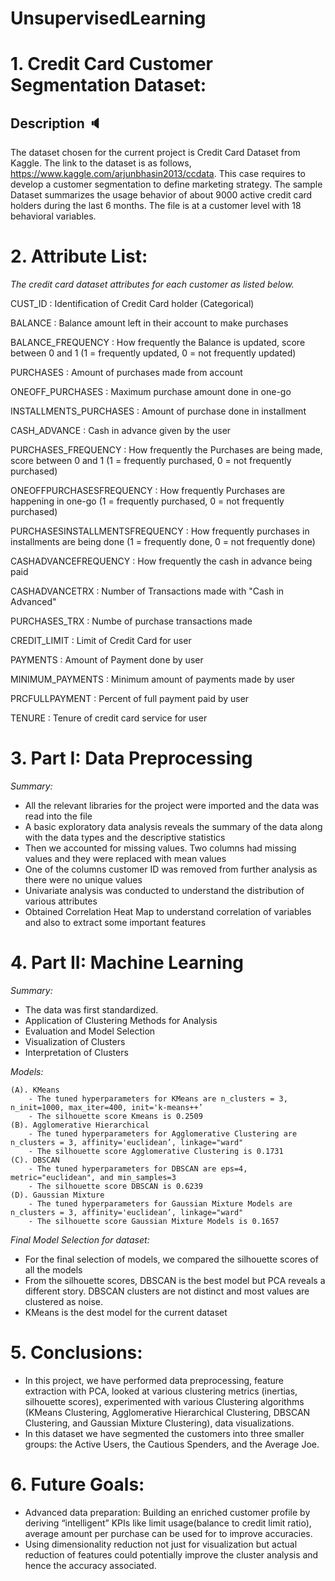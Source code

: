 # UnsupervisedLearning

# 1. Credit Card Customer Segmentation Dataset: 
## Description 🔈

The dataset chosen for the current project is Credit Card Dataset from Kaggle. The link to the dataset is as follows, https://www.kaggle.com/arjunbhasin2013/ccdata. This case requires to develop a customer segmentation to define marketing strategy. The sample Dataset summarizes the usage behavior of about 9000 active credit card holders during the last 6 months. The file is at a customer level with 18 behavioral variables.

# 2. Attribute List: 

*The credit card dataset attributes for each customer as listed below.*

CUST_ID : Identification of Credit Card holder (Categorical)

BALANCE : Balance amount left in their account to make purchases

BALANCE_FREQUENCY : How frequently the Balance is updated, score between 0 and 1 (1 = frequently updated, 0 = not frequently updated)

PURCHASES : Amount of purchases made from account

ONEOFF_PURCHASES : Maximum purchase amount done in one-go

INSTALLMENTS_PURCHASES : Amount of purchase done in installment

CASH_ADVANCE : Cash in advance given by the user

PURCHASES_FREQUENCY : How frequently the Purchases are being made, score between 0 and 1 (1 = frequently purchased, 0 = not frequently purchased)

ONEOFFPURCHASESFREQUENCY : How frequently Purchases are happening in one-go (1 = frequently purchased, 0 = not frequently purchased)

PURCHASESINSTALLMENTSFREQUENCY : How frequently purchases in installments are being done (1 = frequently done, 0 = not frequently done)

CASHADVANCEFREQUENCY : How frequently the cash in advance being paid

CASHADVANCETRX : Number of Transactions made with "Cash in Advanced"

PURCHASES_TRX : Numbe of purchase transactions made

CREDIT_LIMIT : Limit of Credit Card for user

PAYMENTS : Amount of Payment done by user

MINIMUM_PAYMENTS : Minimum amount of payments made by user

PRCFULLPAYMENT : Percent of full payment paid by user

TENURE : Tenure of credit card service for user

# 3. Part I: Data Preprocessing 

*Summary:*

- All the relevant libraries for the project were imported and the data was read into the file
- A basic exploratory data analysis reveals the summary of the data along with the data types and the descriptive statistics
- Then we accounted for missing values.  Two columns had missing values and they were replaced with mean values
- One of the columns customer ID was removed from further analysis as there were no unique values
- Univariate analysis was conducted to understand the distribution of various attributes
- Obtained Correlation Heat Map to understand correlation of variables and also to extract some important features

# 4. Part II: Machine Learning

*Summary:*

- The data was first standardized.
- Application of Clustering Methods for Analysis
- Evaluation and Model Selection
- Visualization of Clusters
- Interpretation of Clusters

*Models:*

	(A). KMeans
        - The tuned hyperparameters for KMeans are n_clusters = 3, n_init=1000, max_iter=400, init='k-means++’
        - The silhouette score Kmeans is 0.2509
	(B). Agglomerative Hierarchical
        - The tuned hyperparameters for Agglomerative Clustering are n_clusters = 3, affinity='euclidean’, linkage="ward"
        - The silhouette score Agglomerative Clustering is 0.1731
	(C). DBSCAN
        - The tuned hyperparameters for DBSCAN are eps=4, metric="euclidean", and min_samples=3
        - The silhouette score DBSCAN is 0.6239
	(D). Gaussian Mixture
        - The tuned hyperparameters for Gaussian Mixture Models are n_clusters = 3, affinity='euclidean’, linkage="ward"
        - The silhouette score Gaussian Mixture Models is 0.1657

*Final Model Selection for dataset:*

- For the final selection of models, we compared the silhouette scores of all the models
- From the silhouette scores, DBSCAN is the best model but PCA reveals a different story. DBSCAN clusters are 
not distinct and most values are clustered as noise. 
- KMeans is the dest model for the current dataset

# 5. Conclusions:
 
- In this project, we have performed data preprocessing, feature extraction with PCA, looked at various clustering metrics (inertias, silhouette scores), experimented with various Clustering algorithms (KMeans Clustering, Agglomerative Hierarchical Clustering, DBSCAN Clustering, and Gaussian Mixture Clustering), data visualizations.
- In this dataset we have segmented the customers into three smaller groups: the Active Users, the Cautious Spenders, and the Average Joe.

# 6. Future Goals:

- Advanced data preparation: Building an enriched customer profile by deriving “intelligent” KPIs like limit usage(balance to credit limit ratio), average amount per purchase can be used for to improve accuracies.
- Using dimensionality reduction not just for visualization but actual reduction of features could potentially improve the cluster analysis and hence the accuracy associated.